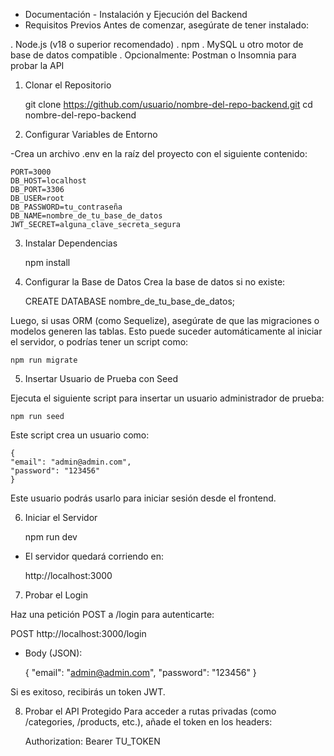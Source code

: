 - Documentación - Instalación y Ejecución del Backend
- Requisitos Previos
Antes de comenzar, asegúrate de tener instalado:

. Node.js (v18 o superior recomendado)
. npm
. MySQL u otro motor de base de datos compatible
. Opcionalmente: Postman o Insomnia para probar la API



1. Clonar el Repositorio

    git clone https://github.com/usuario/nombre-del-repo-backend.git
    cd nombre-del-repo-backend


2. Configurar Variables de Entorno

-Crea un archivo .env en la raíz del proyecto con el siguiente contenido:

    PORT=3000
    DB_HOST=localhost
    DB_PORT=3306
    DB_USER=root
    DB_PASSWORD=tu_contraseña
    DB_NAME=nombre_de_tu_base_de_datos
    JWT_SECRET=alguna_clave_secreta_segura



3. Instalar Dependencias

    npm install


4. Configurar la Base de Datos
Crea la base de datos si no existe:

    CREATE DATABASE nombre_de_tu_base_de_datos;

Luego, si usas ORM (como Sequelize), asegúrate de que las migraciones o modelos generen las tablas. Esto puede suceder automáticamente al iniciar el servidor, o podrías tener un script como:

    npm run migrate


5. Insertar Usuario de Prueba con Seed

Ejecuta el siguiente script para insertar un usuario administrador de prueba:

    npm run seed

Este script crea un usuario como:

    {
    "email": "admin@admin.com",
    "password": "123456"
    }

Este usuario podrás usarlo para iniciar sesión desde el frontend.



6. Iniciar el Servidor

    npm run dev

- El servidor quedará corriendo en:

    http://localhost:3000

7. Probar el Login

Haz una petición POST a /login para autenticarte:

POST http://localhost:3000/login

- Body (JSON):

    {
    "email": "admin@admin.com",
    "password": "123456"
    }

Si es exitoso, recibirás un token JWT.

8. Probar el API Protegido
Para acceder a rutas privadas (como /categories, /products, etc.), añade el token en los headers:

    Authorization: Bearer TU_TOKEN


